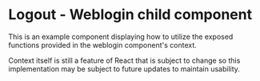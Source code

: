 # Logout - Weblogin child component

This is an example component displaying how to utilize the exposed functions provided in the weblogin component's context.

Context itself is still a feature of React that is subject to change so this implementation may be subject to future updates to maintain usability.

